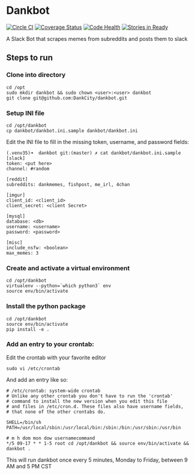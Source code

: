 # Dankbot

[![Circle CI](https://circleci.com/gh/DankCity/dankbot/tree/master.svg?style=svg)](https://circleci.com/gh/DankCity/dankbot/tree/master) [![Coverage Status](https://coveralls.io/repos/github/DankCity/dankbot/badge.svg?branch=master)](https://coveralls.io/github/DankCity/dankbot?branch=master) [![Code Health](https://landscape.io/github/DankCity/dankbot/master/landscape.svg?style=flat)](https://landscape.io/github/DankCity/dankbot/master) [![Stories in Ready](https://badge.waffle.io/DankCity/dankbot.svg?label=ready&title=Ready)](http://waffle.io/DankCity/dankbot)

A Slack Bot that scrapes memes from subreddits and posts them to slack

## Steps to run

### Clone into directory
```
cd /opt
sudo mkdir dankbot && sudo chown <user>:<user> dankbot
git clone git@github.com:DankCity/dankbot.git
```

### Setup INI file
```
cd /opt/dankbot
cp dankbot/dankbot.ini.sample dankbot/dankbot.ini
```

Edit the INI file to fill in the missing token, username, and password fields:
```
(.venv35)➜  dankbot git:(master) ✗ cat dankbot/dankbot.ini.sample
[slack]
token: <put here>
channel: #random

[reddit]
subreddits: dankmemes, fishpost, me_irl, 4chan

[imgur]
client_id: <client_id>
client_secret: <client Secret>

[mysql]
database: <db>
username: <username>
password: <password>

[misc]
include_nsfw: <boolean>
max_memes: 3
```

### Create and activate a virtual environment
```
cd /opt/dankbot
virtualenv --python=`which python3` env
source env/bin/activate
```

### Install the python package
```
cd /opt/dankbot
source env/bin/activate
pip install -e .
```

### Add an entry to your crontab:
Edit the crontab with your favorite editor
```
sudo vi /etc/crontab
```
And add an entry like so:
```
# /etc/crontab: system-wide crontab
# Unlike any other crontab you don't have to run the 'crontab'
# command to install the new version when you edit this file
# and files in /etc/cron.d. These files also have username fields,
# that none of the other crontabs do.

SHELL=/bin/sh
PATH=/usr/local/sbin:/usr/local/bin:/sbin:/bin:/usr/sbin:/usr/bin

# m h dom mon dow usernamecommand
*/5 09-17 * * 1-5 root cd /opt/dankbot && source env/bin/activate && dankbot .
```

This will run dankbot once every 5 minutes, Monday to Friday, between 9 AM and
5 PM CST
